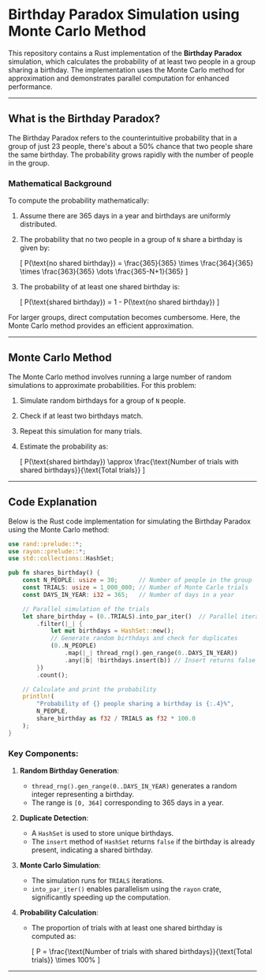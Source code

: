 # Birthday Paradox Simulation using Monte Carlo Method

This repository contains a Rust implementation of the **Birthday Paradox** simulation, which calculates the probability of at least two people in a group sharing a birthday. The implementation uses the Monte Carlo method for approximation and demonstrates parallel computation for enhanced performance.

---

## What is the Birthday Paradox?
The Birthday Paradox refers to the counterintuitive probability that in a group of just 23 people, there's about a 50% chance that two people share the same birthday. The probability grows rapidly with the number of people in the group.

### Mathematical Background
To compute the probability mathematically:
1. Assume there are 365 days in a year and birthdays are uniformly distributed.
2. The probability that no two people in a group of `N` share a birthday is given by:

   \[
   P(\text{no shared birthday}) = \frac{365}{365} \times \frac{364}{365} \times \frac{363}{365} \dots \frac{365-N+1}{365}
   \]

3. The probability of at least one shared birthday is:

   \[
   P(\text{shared birthday}) = 1 - P(\text{no shared birthday})
   \]

For larger groups, direct computation becomes cumbersome. Here, the Monte Carlo method provides an efficient approximation.

---

## Monte Carlo Method
The Monte Carlo method involves running a large number of random simulations to approximate probabilities. For this problem:
1. Simulate random birthdays for a group of `N` people.
2. Check if at least two birthdays match.
3. Repeat this simulation for many trials.
4. Estimate the probability as:

   \[
   P(\text{shared birthday}) \approx \frac{\text{Number of trials with shared birthdays}}{\text{Total trials}}
   \]

---

## Code Explanation
Below is the Rust code implementation for simulating the Birthday Paradox using the Monte Carlo method:

```rust
use rand::prelude::*;
use rayon::prelude::*;
use std::collections::HashSet;

pub fn shares_birthday() {
    const N_PEOPLE: usize = 30;      // Number of people in the group
    const TRIALS: usize = 1_000_000; // Number of Monte Carlo trials
    const DAYS_IN_YEAR: i32 = 365;   // Number of days in a year

    // Parallel simulation of the trials
    let share_birthday = (0..TRIALS).into_par_iter()  // Parallel iterator for performance
        .filter(|_| {
            let mut birthdays = HashSet::new();
            // Generate random birthdays and check for duplicates
            (0..N_PEOPLE)
                .map(|_| thread_rng().gen_range(0..DAYS_IN_YEAR))
                .any(|b| !birthdays.insert(b)) // Insert returns false if duplicate
        })
        .count();

    // Calculate and print the probability
    println!(
        "Probability of {} people sharing a birthday is {:.4}%",
        N_PEOPLE,
        share_birthday as f32 / TRIALS as f32 * 100.0
    );
}
```

### Key Components:
1. **Random Birthday Generation**:
   - `thread_rng().gen_range(0..DAYS_IN_YEAR)` generates a random integer representing a birthday.
   - The range is `[0, 364]` corresponding to 365 days in a year.

2. **Duplicate Detection**:
   - A `HashSet` is used to store unique birthdays.
   - The `insert` method of `HashSet` returns `false` if the birthday is already present, indicating a shared birthday.

3. **Monte Carlo Simulation**:
   - The simulation runs for `TRIALS` iterations.
   - `into_par_iter()` enables parallelism using the `rayon` crate, significantly speeding up the computation.

4. **Probability Calculation**:
   - The proportion of trials with at least one shared birthday is computed as:

     \[
     P = \frac{\text{Number of trials with shared birthdays}}{\text{Total trials}} \times 100\%
     \]

---
